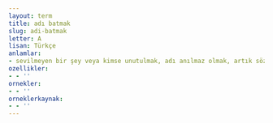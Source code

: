 ```yaml
---
layout: term
title: adı batmak
slug: adi-batmak
letter: A
lisan: Türkçe
anlamlar:
- sevilmeyen bir şey veya kimse unutulmak, adı anılmaz olmak, artık sözü edilmemek
ozellikler:
- - ''
ornekler:
- - ''
orneklerkaynak:
- - ''
---
```

